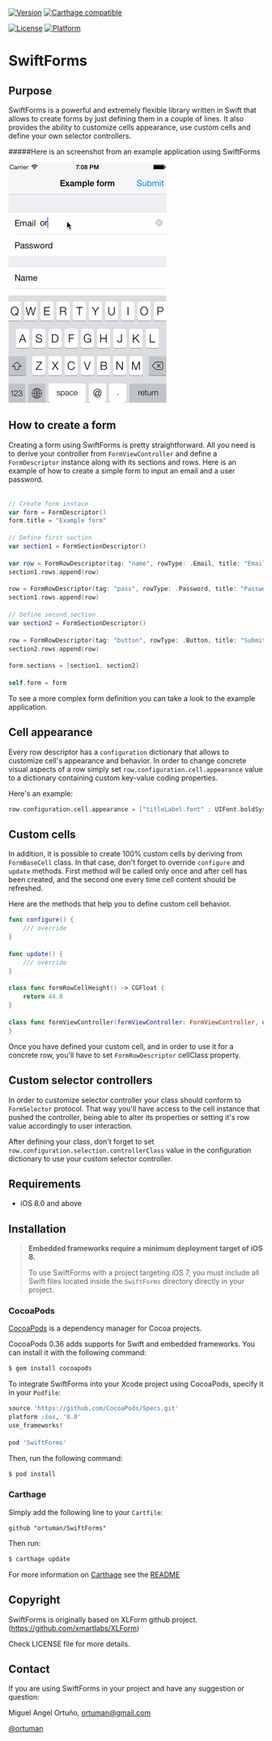 
[![Version](https://img.shields.io/badge/pod-1.6-purple.svg)](http://cocoadocs.org/docsets/SwiftForms)
[![Carthage compatible](https://img.shields.io/badge/Carthage-compatible-4BC51D.svg?style=flat)](https://github.com/Carthage/Carthage)

[![License](https://img.shields.io/badge/license-MIT-gray.svg)](http://cocoadocs.org/docsets/SwiftForms)
[![Platform](https://img.shields.io/badge/platform-iOS-lightgrey.svg)](http://cocoadocs.org/docsets/SwiftForms)

SwiftForms
==========

Purpose
-------
SwiftForms is a powerful and extremely flexible library written in Swift that allows to create forms by just defining them in a couple of lines. It also provides the ability to customize cells appearance, use custom cells and define your own selector controllers.

#####Here is an screenshot from an example application using SwiftForms

![Screenshot of Example application](SwiftFormsApplication/Example.gif)

How to create a form
--------------------

Creating a form using SwiftForms is pretty straightforward. All you need is to derive your controller from `FormViewController` and define a `FormDescriptor` instance along with its sections and rows. Here is an example of how to create a simple form to input an email and a user password. 

```swift

// Create form instace 
var form = FormDescriptor()
form.title = "Example form"

// Define first section
var section1 = FormSectionDescriptor()

var row = FormRowDescriptor(tag: "name", rowType: .Email, title: "Email")
section1.rows.append(row)

row = FormRowDescriptor(tag: "pass", rowType: .Password, title: "Password")
section1.rows.append(row)

// Define second section
var section2 = FormSectionDescriptor()

row = FormRowDescriptor(tag: "button", rowType: .Button, title: "Submit")
section2.rows.append(row)

form.sections = [section1, section2]

self.form = form
```
To see a more complex form definition you can take a look to the example application.

Cell appearance
----------------------

Every row descriptor has a `configuration` dictionary that allows to customize cell's appearance and behavior. In order to change concrete visual aspects of a row simply set `row.configuration.cell.appearance` value to a dictionary containing custom key-value coding properties.

Here's an example:

```swift
row.configuration.cell.appearance = ["titleLabel.font" : UIFont.boldSystemFontOfSize(30.0), "segmentedControl.tintColor" : UIColor.redColor()]
```

Custom cells
-----------------

In addition, it is possible to create 100% custom cells by deriving from `FormBaseCell` class. In that case, don't forget to override `configure` and `update` methods. First method will be called only once and after cell has been created, and the second one every time cell content should be refreshed.

Here are the methods that help you to define custom cell behavior.
```swift
func configure() {
    /// override
}
    
func update() {
    /// override
}
    
class func formRowCellHeight() -> CGFloat {
    return 44.0
}
    
class func formViewController(formViewController: FormViewController, didSelectRow: FormBaseCell) {
}
```
Once you have defined your custom cell, and in order to use it for a concrete row, you'll have to set `FormRowDescriptor` cellClass property.

Custom selector controllers
-------------------------------------

In order to customize selector controller your class should conform to `FormSelector` protocol. That way you'll have access to the cell instance that pushed the controller, being able to alter its properties or setting it's row value accordingly to user interaction. 

After defining your class, don't forget to set `row.configuration.selection.controllerClass` value in the configuration dictionary to use your custom selector controller.

Requirements
---------------------

* iOS 8.0 and above

## Installation

> **Embedded frameworks require a minimum deployment target of iOS 8.**
>
> To use SwiftForms with a project targeting iOS 7, you must include all Swift files located inside the `SwiftForms` directory directly in your project.

### CocoaPods

[CocoaPods](http://cocoapods.org) is a dependency manager for Cocoa projects.

CocoaPods 0.36 adds supports for Swift and embedded frameworks. You can install it with the following command:

```bash
$ gem install cocoapods
```

To integrate SwiftForms into your Xcode project using CocoaPods, specify it in your `Podfile`:

```ruby
source 'https://github.com/CocoaPods/Specs.git'
platform :ios, '8.0'
use_frameworks!

pod 'SwiftForms'
```

Then, run the following command:

```bash
$ pod install
```

### Carthage

Simply add the following line to your `Cartfile`:

```
github "ortuman/SwiftForms"
```

Then run:

```bash
$ carthage update
```

For more information on [Carthage](https://github.com/Carthage/Carthage) see the [README](https://github.com/Carthage/Carthage/blob/master/README.md)

Copyright
---------

SwiftForms is originally based on XLForm github project. (https://github.com/xmartlabs/XLForm)

Check LICENSE file for more details.

Contact
-------

If you are using SwiftForms in your project and have any suggestion or question:

Miguel Angel Ortuño, <ortuman@gmail.com>

[@ortuman](http://twitter.com/ortuman)

